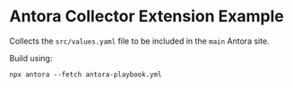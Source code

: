 # Antora Collector Extension Example

Collects the `src/values.yaml` file to be included in the `main` Antora site.

Build using:

```
npx antora --fetch antora-playbook.yml
```